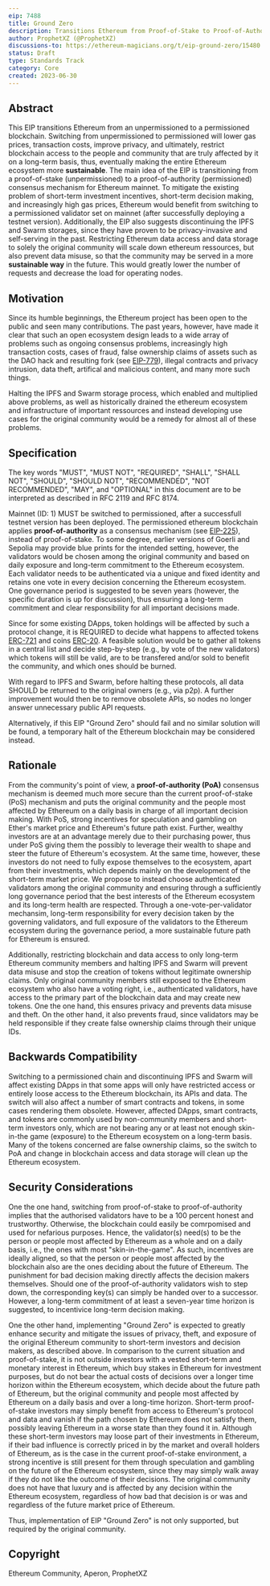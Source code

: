 ```yaml
---
eip: 7488
title: Ground Zero
description: Transitions Ethereum from Proof-of-Stake to Proof-of-Authority, as required by the community
author: ProphetXZ (@ProphetXZ)
discussions-to: https://ethereum-magicians.org/t/eip-ground-zero/15480
status: Draft
type: Standards Track
category: Core
created: 2023-06-30
---
```


## Abstract

This EIP transitions Ethereum from an unpermissioned to a permissioned blockchain. Switching from unpermissioned to permissioned will lower gas prices, transaction costs, improve privacy, and ultimately, restrict blockchain access to the people and community that are truly affected by it on a long-term basis, thus, eventually making the entire Ethereum ecosystem more **sustainable**. The main idea of the EIP is transitioning from a proof-of-stake (unpermissioned) to a proof-of-authority (permissioned) consensus mechanism for Ethereum mainnet. To mitigate the existing problem of short-term investment incentives, short-term decision making, and increasingly high gas prices, Ethereum would benefit from switching to a permissioned validator set on mainnet (after successfully deploying a testnet version).
Additionally, the EIP also suggests discontinuing the IPFS and Swarm storages, since they have proven to be privacy-invasive and self-serving in the past. Restricting Ethereum data access and data storage to solely the original community will scale down ethereum ressources, but also prevent data misuse, so that the community may be served in a more **sustainable way** in the future. This would greatly lower the number of requests and decrease the load for operating nodes. 

## Motivation

Since its humble beginnings, the Ethereum project has been open to the public and seen many contributions. The past years, however, have made it clear that such an open ecosystem design leads to a wide array of problems such as ongoing consensus problems, increasingly high transaction costs, cases of fraud, false ownership claims of assets such as the DAO hack and resulting fork (see [EIP-779](./eip-779.md)), illegal contracts and privacy intrusion, data theft, artifical and malicious content, and many more such things. 

Halting the IPFS and Swarm storage process, which enabled and multiplied above problems, as well as historically drained the ethereum ecosystem and infrastructure of important ressources and instead developing use cases for the original community would be a remedy for almost all of these problems.

## Specification

The key words "MUST", "MUST NOT", "REQUIRED", "SHALL", "SHALL NOT", "SHOULD", "SHOULD NOT", "RECOMMENDED", "NOT RECOMMENDED", "MAY", and "OPTIONAL" in this document are to be interpreted as described in RFC 2119 and RFC 8174.

Mainnet (ID: 1) MUST be switched to permissioned, after a successfull testnet version has been deployed. The permissioned ethereum blockchain applies **proof-of-authority** as a consensus mechanism (see [EIP-225](./eip-225.md)), instead of proof-of-stake. To some degree, earlier versions of Goerli and Sepolia may provide blue prints for the intended setting, however, the validators would be chosen among the original community and based on daily exposure and long-term commitment to the Ethereum ecosystem. Each validator needs to be authenticated via a unique and fixed identity and retains one vote in every decision concerning the Ethereum ecosystem. One governance period is suggested to be seven years (however, the specific duration is up for discussion), thus ensuring a long-term commitment and clear responsibility for all important decisions made.

Since for some existing DApps, token holdings will be affected by such a protocol change, it is REQUIRED to decide what happens to affected tokens [ERC-721](./eip-721.md) and coins [ERC-20](./eip-20.md). A feasible solution would be to gather all tokens in a central list and decide step-by-step (e.g., by vote of the new validators) which tokens will still be valid, are to be transfered and/or sold to benefit the community, and which ones should be burned.

With regard to IPFS and Swarm, before halting these protocols, all data SHOULD be returned to the original owners (e.g., via p2p). A further improvement would then be to remove obsolete APIs, so nodes no longer answer unnecessary public API requests.

Alternatively, if this EIP "Ground Zero" should fail and no similar solution will be found, a temporary halt of the Ethereum blockchain may be considered instead.

## Rationale

From the community's point of view, a **proof-of-authority (PoA)** consensus mechanism is deemed much more secure than the current proof-of-stake (PoS) mechanism and puts the original community and the people most affected by Ethereum on a daily basis in charge of all important decision making. With PoS, strong incentives for speculation and gambling on Ether's market price and Ethereum's future path exist. Further, wealthy investors are at an advantage merely due to their purchasing power, thus under PoS giving them the possibly to leverage their wealth to shape and steer the future of Ethereum's ecosystem. At the same time, however, these investors do not need to fully expose themselves to the ecosystem, apart from their investments, which depends mainly on the development of the short-term market price. We propose to instead choose authenticated validators among the original community and ensuring through a sufficiently long governance period that the best interests of the Ethereum ecosystem and its long-term health are respected. Through a one-vote-per-validator mechansim, long-term responsibility for every decision taken by the governing validators, and full exposure of the validators to the Ethereum ecosystem during the governance period, a more sustainable future path for Ethereum is ensured.

Additionally, restricting blockchain and data access to only long-term Ethereum community members and halting IPFS and Swarm will prevent data misuse and stop the creation of tokens without legitimate ownership claims. Only original community members still exposed to the Ethereum ecosystem who also have a voting right, i.e., authenticated validators, have access to the primary part of the blockchain data and may create new tokens. One the one hand, this ensures privacy and prevents data misuse and theft. On the other hand, it also prevents fraud, since validators may be held responsible if they create false ownership claims through their unique IDs.

## Backwards Compatibility

Switching to a permissioned chain and discontinuing IPFS and Swarm will affect existing DApps in that some apps will only have restricted access or entirely loose access to the Ethereum blockchain, its APIs and data. The switch will also affect a number of smart contracts and tokens, in some cases rendering them obsolete. However, affected DApps, smart contracts, and tokens are commonly used by non-community members and short-term investors only, which are not bearing any or at least not enough skin-in-the game (exposure) to the Ethereum ecosystem on a long-term basis. Many of the tokens concerned are false ownership claims, so the switch to PoA and change in blockchain access and data storage will clean up the Ethereum ecosystem.

## Security Considerations

One the one hand, switching from proof-of-stake to proof-of-authority implies that the authorised validators have to be a 100 percent honest and trustworthy. Otherwise, the blockchain could easily be comrpomised and used for nefarious purposes. Hence, the validator(s) need(s) to be the person or people most affected by Ethereum as a whole and on a daily basis, i.e., the ones with most "skin-in-the-game". As such, incentives are ideally aligned, so that the person or people most affected by the blockchain also are the ones deciding about the future of Ethereum. The punishment for bad decision making directly affects the decision makers themselves. Should one of the proof-of-authority validators wish to step down, the corresponding key(s) can simply be handed over to a successor. However, a long-term commitment of at least a seven-year time horizon is suggested, to incentivice long-term decision making.

One the other hand, implementing "Ground Zero" is expected to greatly enhance security and mitigate the issues of privacy, theft, and exposure of the original Ethereum community to short-term investors and decision makers, as described above. In comparison to the current situation and proof-of-stake, it is not outside investors with a vested short-term and monetary interest in Ethereum, which buy stakes in Ethereum for investment purposes, but do not bear the actual costs of decisions over a longer time horizon within the Ethereum ecosystem, which decide about the future path of Ethereum, but the original community and people most affected by Ethereum on a daily basis and over a long-time horizon. Short-term proof-of-stake investors may simply benefit from access to Ethereum's protocol and data and vanish if the path chosen by Ethereum does not satisfy them, possibly leaving Ethereum in a worse state than they found it in. Although these short-term investors may loose part of their investments in Ethereum, if their bad influence is correctly priced in by the market and overall holders of Ethereum, as is the case in the current proof-of-stake environment, a strong incentive is still present for them through speculation and gambling on the future of the Ethereum ecosystem, since they may simply walk away if they do not like the outcome of their decisions. The original community does not have that luxury and is affected by any decision within the Ethereum ecosystem, regardless of how bad that decision is or was and regardless of the future market price of Ethereum.

Thus, implementation of EIP "Ground Zero" is not only supported, but required by the original community.

## Copyright

Ethereum Community, Aperon, ProphetXZ
